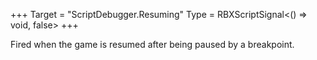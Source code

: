 +++
Target = "ScriptDebugger.Resuming"
Type = RBXScriptSignal<() => void, false>
+++

Fired when the game is resumed after being paused by a breakpoint.